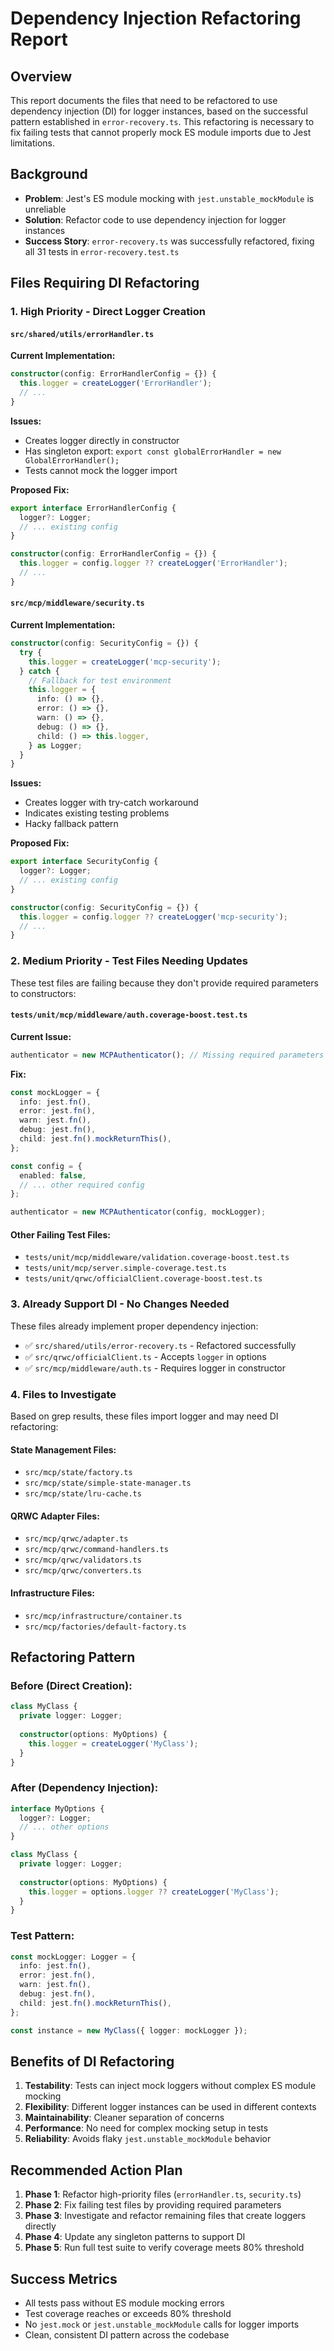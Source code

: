 # Dependency Injection Refactoring Report

## Overview
This report documents the files that need to be refactored to use dependency injection (DI) for logger instances, based on the successful pattern established in `error-recovery.ts`. This refactoring is necessary to fix failing tests that cannot properly mock ES module imports due to Jest limitations.

## Background
- **Problem**: Jest's ES module mocking with `jest.unstable_mockModule` is unreliable
- **Solution**: Refactor code to use dependency injection for logger instances
- **Success Story**: `error-recovery.ts` was successfully refactored, fixing all 31 tests in `error-recovery.test.ts`

## Files Requiring DI Refactoring

### 1. High Priority - Direct Logger Creation

#### `src/shared/utils/errorHandler.ts`
**Current Implementation:**
```typescript
constructor(config: ErrorHandlerConfig = {}) {
  this.logger = createLogger('ErrorHandler');
  // ...
}
```

**Issues:**
- Creates logger directly in constructor
- Has singleton export: `export const globalErrorHandler = new GlobalErrorHandler();`
- Tests cannot mock the logger import

**Proposed Fix:**
```typescript
export interface ErrorHandlerConfig {
  logger?: Logger;
  // ... existing config
}

constructor(config: ErrorHandlerConfig = {}) {
  this.logger = config.logger ?? createLogger('ErrorHandler');
  // ...
}
```

#### `src/mcp/middleware/security.ts`
**Current Implementation:**
```typescript
constructor(config: SecurityConfig = {}) {
  try {
    this.logger = createLogger('mcp-security');
  } catch {
    // Fallback for test environment
    this.logger = {
      info: () => {},
      error: () => {},
      warn: () => {},
      debug: () => {},
      child: () => this.logger,
    } as Logger;
  }
}
```

**Issues:**
- Creates logger with try-catch workaround
- Indicates existing testing problems
- Hacky fallback pattern

**Proposed Fix:**
```typescript
export interface SecurityConfig {
  logger?: Logger;
  // ... existing config
}

constructor(config: SecurityConfig = {}) {
  this.logger = config.logger ?? createLogger('mcp-security');
  // ...
}
```

### 2. Medium Priority - Test Files Needing Updates

These test files are failing because they don't provide required parameters to constructors:

#### `tests/unit/mcp/middleware/auth.coverage-boost.test.ts`
**Current Issue:**
```typescript
authenticator = new MCPAuthenticator(); // Missing required parameters
```

**Fix:**
```typescript
const mockLogger = {
  info: jest.fn(),
  error: jest.fn(),
  warn: jest.fn(),
  debug: jest.fn(),
  child: jest.fn().mockReturnThis(),
};

const config = {
  enabled: false,
  // ... other required config
};

authenticator = new MCPAuthenticator(config, mockLogger);
```

#### Other Failing Test Files:
- `tests/unit/mcp/middleware/validation.coverage-boost.test.ts`
- `tests/unit/mcp/server.simple-coverage.test.ts`
- `tests/unit/qrwc/officialClient.coverage-boost.test.ts`

### 3. Already Support DI - No Changes Needed

These files already implement proper dependency injection:

- ✅ `src/shared/utils/error-recovery.ts` - Refactored successfully
- ✅ `src/qrwc/officialClient.ts` - Accepts `logger` in options
- ✅ `src/mcp/middleware/auth.ts` - Requires logger in constructor

### 4. Files to Investigate

Based on grep results, these files import logger and may need DI refactoring:

#### State Management Files:
- `src/mcp/state/factory.ts`
- `src/mcp/state/simple-state-manager.ts`
- `src/mcp/state/lru-cache.ts`

#### QRWC Adapter Files:
- `src/mcp/qrwc/adapter.ts`
- `src/mcp/qrwc/command-handlers.ts`
- `src/mcp/qrwc/validators.ts`
- `src/mcp/qrwc/converters.ts`

#### Infrastructure Files:
- `src/mcp/infrastructure/container.ts`
- `src/mcp/factories/default-factory.ts`

## Refactoring Pattern

### Before (Direct Creation):
```typescript
class MyClass {
  private logger: Logger;
  
  constructor(options: MyOptions) {
    this.logger = createLogger('MyClass');
  }
}
```

### After (Dependency Injection):
```typescript
interface MyOptions {
  logger?: Logger;
  // ... other options
}

class MyClass {
  private logger: Logger;
  
  constructor(options: MyOptions) {
    this.logger = options.logger ?? createLogger('MyClass');
  }
}
```

### Test Pattern:
```typescript
const mockLogger: Logger = {
  info: jest.fn(),
  error: jest.fn(),
  warn: jest.fn(),
  debug: jest.fn(),
  child: jest.fn().mockReturnThis(),
};

const instance = new MyClass({ logger: mockLogger });
```

## Benefits of DI Refactoring

1. **Testability**: Tests can inject mock loggers without complex ES module mocking
2. **Flexibility**: Different logger instances can be used in different contexts
3. **Maintainability**: Cleaner separation of concerns
4. **Performance**: No need for complex mocking setup in tests
5. **Reliability**: Avoids flaky `jest.unstable_mockModule` behavior

## Recommended Action Plan

1. **Phase 1**: Refactor high-priority files (`errorHandler.ts`, `security.ts`)
2. **Phase 2**: Fix failing test files by providing required parameters
3. **Phase 3**: Investigate and refactor remaining files that create loggers directly
4. **Phase 4**: Update any singleton patterns to support DI
5. **Phase 5**: Run full test suite to verify coverage meets 80% threshold

## Success Metrics

- All tests pass without ES module mocking errors
- Test coverage reaches or exceeds 80% threshold
- No `jest.mock` or `jest.unstable_mockModule` calls for logger imports
- Clean, consistent DI pattern across the codebase
